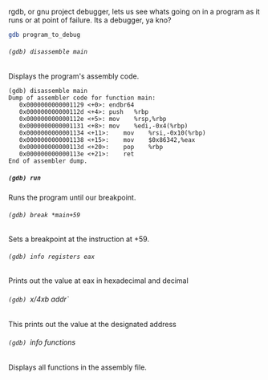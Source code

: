 rgdb, or gnu project debugger, lets us see whats going on in a program as it runs or at point of failure.
Its a debugger, ya kno?
```bash
gdb program_to_debug
```
###### `(gdb) disassemble main`
Displays the program's assembly code.
```assembly
(gdb) disassemble main
Dump of assembler code for function main:
   0x0000000000001129 <+0>:	endbr64
   0x000000000000112d <+4>:	push   %rbp
   0x000000000000112e <+5>:	mov    %rsp,%rbp
   0x0000000000001131 <+8>:	mov    %edi,-0x4(%rbp)
   0x0000000000001134 <+11>:	mov    %rsi,-0x10(%rbp)
   0x0000000000001138 <+15>:	mov    $0x86342,%eax
   0x000000000000113d <+20>:	pop    %rbp
   0x000000000000113e <+21>:	ret
End of assembler dump.
```

##### `(gdb) run`
Runs the program until our breakpoint.
###### `(gdb) break *main+59` 
Sets a breakpoint at the instruction at +59.

###### `(gdb) info registers eax`
Prints out the value at eax in hexadecimal and decimal

###### `(gdb) `x/4xb addr`
This prints out the value at the designated address

###### `(gdb) `info functions
Displays all functions in the assembly file.
